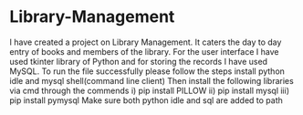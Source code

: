 # Library-Management
I have created a project on Library Management. It caters the day to day entry of books and members of the library. For the user interface I have used tkinter library of Python and for storing the records I have used MySQL. 
To run the file successfully please follow the steps
install python idle and mysql shell(command line client)
Then install the following libraries via cmd through the commends
i)  pip install PILLOW
ii) pip install mysql
iii) pip install pymysql
Make sure both python idle and sql are added to path

